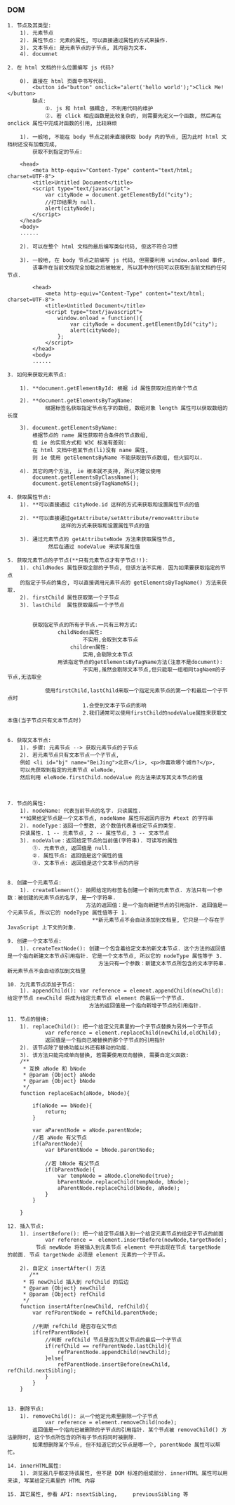 ### DOM
	1. 节点及其类型:
		1). 元素节点
		2). 属性节点: 元素的属性, 可以直接通过属性的方式来操作. 
		3). 文本节点: 是元素节点的子节点, 其内容为文本. 
		4).	documnet
		
	2. 在 html 文档的什么位置编写 js 代码?
		
		0). 直接在 html 页面中书写代码.
			<button id="button" onclick="alert('hello world');">Click Me!</button>
			缺点: 
				①. js 和 html 强耦合, 不利用代码的维护
				②. 若 click 相应函数是比较复杂的, 则需要先定义一个函数, 然后再在 onclick 属性中完成对函数的引用, 比较麻烦
	
		1). 一般地, 不能在 body 节点之前来直接获取 body 内的节点, 因为此时 html 文档树还没有加载完成, 
		    获取不到指定的节点:
		
		<head>
			<meta http-equiv="Content-Type" content="text/html; charset=UTF-8">
			<title>Untitled Document</title>
			<script type="text/javascript">
				var cityNode = document.getElementById("city");
				//打印结果为 null.
				alert(cityNode);
			</script>
		</head>
		<body>
		......
		
		2). 可以在整个 html 文档的最后编写类似代码, 但这不符合习惯
		
		3). 一般地, 在 body 节点之前编写 js 代码, 但需要利用 window.onload 事件,　
		    该事件在当前文档完全加载之后被触发, 所以其中的代码可以获取到当前文档的任何节点.
		    
		    <head>
				<meta http-equiv="Content-Type" content="text/html; charset=UTF-8">
				<title>Untitled Document</title>
				<script type="text/javascript">
					window.onload = function(){
						var cityNode = document.getElementById("city");
						alert(cityNode);
					};
				</script>
			</head>
			<body>
			......
	
	3. 如何来获取元素节点:
	
		1). **document.getElementById: 根据 id 属性获取对应的单个节点
	
		2). **document.getElementsByTagName: 
				根据标签名获取指定节点名字的数组, 数组对象 length 属性可以获取数组的长度
	
		3). document.getElementsByName: 
			根据节点的 name 属性获取符合条件的节点数组, 
			但 ie 的实现方式和 W3C 标准有差别: 
			在 html 文档中若某节点(li)没有 name 属性,　
			则 ie 使用 getElementsByName 不能获取到节点数组, 但火狐可以. 
	
		4). 其它的两个方法,　ie 根本就不支持, 所以不建议使用  
			document.getElementsByClassName();
			document.getElementsByTagNameNS();
		
	4. 获取属性节点:
		1). **可以直接通过 cityNode.id 这样的方式来获取和设置属性节点的值
		
		2). **可以直接通过getAttribute/setAttribute/removeAttribute
					 这样的方式来获取和设置属性节点的值
	
		3). 通过元素节点的 getAttributeNode 方法来获取属性节点,
		         然后在通过 nodeValue 来读写属性值 
		
	5. 获取元素节点的子节点(**只有元素节点才有子节点!!):
		1). childNodes 属性获取全部的子节点, 但该方法不实用. 因为如果要获取指定的节点
		的指定子节点的集合, 可以直接调用元素节点的 getElementsByTagName() 方法来获取. 
		2). firstChild 属性获取第一个子节点
		3). lastChild  属性获取最后一个子节点	
		
		
			获取指定节点的所有子节点.一共有三种方式:
					childNodes属性:
							不实用,会取到文本节点
						children属性: 
							实用,会剔除文本节点
					用该指定节点的getElementsByTagName方法(注意不是document):	
							不实用,虽然会剔除文本节点,但只能取一组相同tagNaem的子节点,无法取全
													
				使用firstChild,lastChild来取一个指定元素节点的第一个和最后一个子节点时
							1.会受到文本子节点的影响
							2.我们通常可以使用firstChild的nodeValue属性来获取文本值(当子节点只有文本节点时)
				
		
	6. 获取文本节点:
		1). 步骤: 元素节点 --> 获取元素节点的子节点
		2). 若元素节点只有文本节点一个子节点, 
		例如 <li id="bj" name="BeiJing">北京</li>, <p>你喜欢哪个城市?</p>, 
		可以先获取到指定的元素节点 eleNode, 
		然后利用 eleNode.firstChild.nodeValue 的方法来读写其文本节点的值		
	
	
	
	7. 节点的属性:
		1). nodeName: 代表当前节点的名字. 只读属性. 
		**如果给定节点是一个文本节点, nodeName 属性将返回内容为 #text 的字符串
		2). nodeType：返回一个整数, 这个数值代表着给定节点的类型. 
		只读属性. 1 -- 元素节点, 2 -- 属性节点, 3 -- 文本节点
	    3). nodeValue：返回给定节点的当前值(字符串). 可读写的属性
			①. 元素节点, 返回值是 null.
			②. 属性节点: 返回值是这个属性的值
			③. 文本节点: 返回值是这个文本节点的内容	
			
		    
	8. 创建一个元素节点:
		1). createElement(): 按照给定的标签名创建一个新的元素节点. 方法只有一个参数：被创建的元素节点的名字, 是一个字符串.
		                     方法的返回值：是一个指向新建节点的引用指针. 返回值是一个元素节点, 所以它的 nodeType 属性值等于 1.
	                           **新元素节点不会自动添加到文档里, 它只是一个存在于 JavaScript 上下文的对象.
	                         
	9. 创建一个文本节点:
		1). createTextNode(): 创建一个包含着给定文本的新文本节点. 这个方法的返回值是一个指向新建文本节点引用指针. 它是一个文本节点, 所以它的 nodeType 属性等于 3.
		                         方法只有一个参数：新建文本节点所包含的文本字符串. 新元素节点不会自动添加到文档里
		                         
	10. 为元素节点添加子节点:
		1). appendChild(): var reference = element.appendChild(newChild): 给定子节点 newChild 将成为给定元素节点 element 的最后一个子节点.
		                      方法的返回值是一个指向新增子节点的引用指针.		    
		                      
	11. 节点的替换:
		1). replaceChild(): 把一个给定父元素里的一个子节点替换为另外一个子节点
				var reference = element.replaceChild(newChild,oldChild);
				返回值是一个指向已被替换的那个子节点的引用指针
		2). 该节点除了替换功能以外还有移动的功能.  
		3). 该方法只能完成单向替换, 若需要使用双向替换, 需要自定义函数:
		/**
		 * 互换 aNode 和 bNode
		 * @param {Object} aNode
		 * @param {Object} bNode
		 */
		function replaceEach(aNode, bNode){
			
			if(aNode == bNode){
				return;
			}
			
			var aParentNode = aNode.parentNode;
			//若 aNode 有父节点
			if(aParentNode){
				var bParentNode = bNode.parentNode;
				
				//若 bNode 有父节点	
				if(bParentNode){
					var tempNode = aNode.cloneNode(true);
					bParentNode.replaceChild(tempNode, bNode);
					aParentNode.replaceChild(bNode, aNode);	
				}
			}
	
		}   
		
	12. 插入节点:
		1). insertBefore(): 把一个给定节点插入到一个给定元素节点的给定子节点的前面
	  			var reference =  element.insertBefore(newNode,targetNode);
	         节点 newNode 将被插入到元素节点 element 中并出现在节点 targetNode 的前面. 节点 targetNode 必须是 element 元素的一个子节点。	 
	
	    2). 自定义 insertAfter() 方法     
	       /**
		 * 将 newChild 插入到 refChild 的后边
		 * @param {Object} newChild
		 * @param {Object} refChild
		 */
		function insertAfter(newChild, refChild){
			var refParentNode = refChild.parentNode;
			
			//判断 refChild 是否存在父节点
			if(refParentNode){
				//判断 refChild 节点是否为其父节点的最后一个子节点
				if(refChild == refParentNode.lastChild){
					refParentNode.appendChild(newChild);
				}else{
					refParentNode.insertBefore(newChild, refChild.nextSibling);
				}	
			}
		}
	    
	    
	13. 删除节点:
		1). removeChild(): 从一个给定元素里删除一个子节点
	   			var reference = element.removeChild(node);
			返回值是一个指向已被删除的子节点的引用指针. 某个节点被 removeChild() 方法删除时, 这个节点所包含的所有子节点将同时被删除. 
			如果想删除某个节点, 但不知道它的父节点是哪一个, parentNode 属性可以帮忙。    
			
	14. innerHTML属性:
		1). 浏览器几乎都支持该属性, 但不是 DOM 标准的组成部分. innerHTML 属性可以用来读, 写某给定元素里的 HTML 内容	
		
	15. 其它属性, 参看 API: nsextSibling, 	previousSibling 等	           
